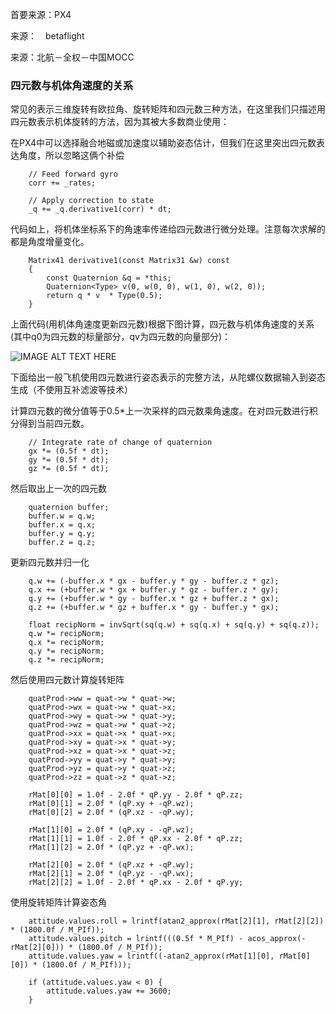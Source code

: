 首要来源：PX4       

来源：　betaflight　　　　

来源：北航－全权－中国MOCC


### 四元数与机体角速度的关系

常见的表示三维旋转有欧拉角、旋转矩阵和四元数三种方法，在这里我们只描述用四元数表示机体旋转的方法，因为其被大多数商业使用：

在PX4中可以选择融合地磁或加速度以辅助姿态估计，但我们在这里突出四元数表达角度，所以忽略这俩个补偿

```
	// Feed forward gyro
	corr += _rates;

	// Apply correction to state
	_q += _q.derivative1(corr) * dt;
```

代码如上，将机体坐标系下的角速率传递给四元数进行微分处理。注意每次求解的都是角度增量变化。

```
    Matrix41 derivative1(const Matrix31 &w) const
    {
        const Quaternion &q = *this;
        Quaternion<Type> v(0, w(0, 0), w(1, 0), w(2, 0));
        return q * v  * Type(0.5);
    }
```
上面代码(用机体角速度更新四元数)根据下图计算，四元数与机体角速度的关系(其中q0为四元数的标量部分，qv为四元数的向量部分)：

![IMAGE ALT TEXT HERE](https://github.com/xdwgood/Navigation-and-control/blob/xdwgood-patch-1/177.png)

下面给出一般飞机使用四元数进行姿态表示的完整方法，从陀螺仪数据输入到姿态生成（不使用互补滤波等技术）

计算四元数的微分值等于0.5*上一次采样的四元数乘角速度。在对四元数进行积分得到当前四元数。

```
    // Integrate rate of change of quaternion
    gx *= (0.5f * dt);
    gy *= (0.5f * dt);
    gz *= (0.5f * dt);
```

然后取出上一次的四元数

```
    quaternion buffer;
    buffer.w = q.w;
    buffer.x = q.x;
    buffer.y = q.y;
    buffer.z = q.z;
```

更新四元数并归一化

```
    q.w += (-buffer.x * gx - buffer.y * gy - buffer.z * gz);
    q.x += (+buffer.w * gx + buffer.y * gz - buffer.z * gy);
    q.y += (+buffer.w * gy - buffer.x * gz + buffer.z * gx);
    q.z += (+buffer.w * gz + buffer.x * gy - buffer.y * gx);

    float recipNorm = invSqrt(sq(q.w) + sq(q.x) + sq(q.y) + sq(q.z));
    q.w *= recipNorm;
    q.x *= recipNorm;
    q.y *= recipNorm;
    q.z *= recipNorm;
```

然后使用四元数计算旋转矩阵

```
    quatProd->ww = quat->w * quat->w;
    quatProd->wx = quat->w * quat->x;
    quatProd->wy = quat->w * quat->y;
    quatProd->wz = quat->w * quat->z;
    quatProd->xx = quat->x * quat->x;
    quatProd->xy = quat->x * quat->y;
    quatProd->xz = quat->x * quat->z;
    quatProd->yy = quat->y * quat->y;
    quatProd->yz = quat->y * quat->z;
    quatProd->zz = quat->z * quat->z;

    rMat[0][0] = 1.0f - 2.0f * qP.yy - 2.0f * qP.zz;
    rMat[0][1] = 2.0f * (qP.xy + -qP.wz);
    rMat[0][2] = 2.0f * (qP.xz - -qP.wy);

    rMat[1][0] = 2.0f * (qP.xy - -qP.wz);
    rMat[1][1] = 1.0f - 2.0f * qP.xx - 2.0f * qP.zz;
    rMat[1][2] = 2.0f * (qP.yz + -qP.wx);

    rMat[2][0] = 2.0f * (qP.xz + -qP.wy);
    rMat[2][1] = 2.0f * (qP.yz - -qP.wx);
    rMat[2][2] = 1.0f - 2.0f * qP.xx - 2.0f * qP.yy;
```

使用旋转矩阵计算姿态角

```
    attitude.values.roll = lrintf(atan2_approx(rMat[2][1], rMat[2][2]) * (1800.0f / M_PIf));
    attitude.values.pitch = lrintf(((0.5f * M_PIf) - acos_approx(-rMat[2][0])) * (1800.0f / M_PIf));
    attitude.values.yaw = lrintf((-atan2_approx(rMat[1][0], rMat[0][0]) * (1800.0f / M_PIf)));

    if (attitude.values.yaw < 0) {
        attitude.values.yaw += 3600;
    }
```